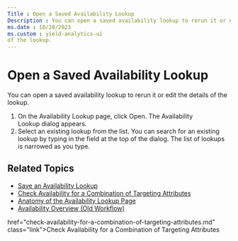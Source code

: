 ```yaml
---
Title : Open a Saved Availability Lookup
Description : You can open a saved availability lookup to rerun it or edit the details
ms.date : 10/28/2023
ms.custom : yield-analytics-ui
of the lookup.
---
```



# Open a Saved Availability Lookup



You can open a saved availability lookup to rerun it or edit the details
of the lookup.

1.  On the Availability Lookup page,
    click Open. The Availability
    Lookup dialog appears.
2.  Select an existing lookup from the list. You can search for an
    existing lookup by typing in the field at the top of the dialog. The
    list of lookups is narrowed as you type.


## Related Topics

- <a href="save-an-availability-lookup.md" class="xref">Save an
  Availability Lookup</a>
- <a
  href="check-availability-for-a-combination-of-targeting-attributes.md"
  class="xref">Check Availability for a Combination of Targeting
  Attributes</a>
- <a href="anatomy-of-the-availability-lookup-page.md"
  class="xref">Anatomy of the Availability Lookup Page</a>
- <a href="availability-overview-old-workflow.md"
  class="xref">Availability Overview (Old Workflow)</a>





href="check-availability-for-a-combination-of-targeting-attributes.md"
class="link">Check Availability for a Combination of Targeting
Attributes</a>






